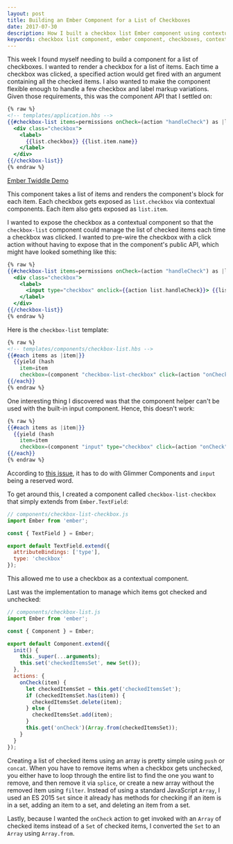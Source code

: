 ```yaml
---
layout: post
title: Building an Ember Component for a List of Checkboxes
date: 2017-07-30
description: How I built a checkbox list Ember component using contextual components and an ES 2015 Set
keywords: checkbox list component, ember component, checkboxes, contextual components, data down actions up, DDAU, component helper, hash helper, contextual input component, yield checkbox, ES 2015 Set, ES6 Set
---
```


This week I found myself needing to build a component for a list of checkboxes. I wanted to render a checkbox for a list of items. Each time a checkbox was clicked, a specified action would get fired with an argument containing all the checked items. I also wanted to make the component flexible enough to handle a few checkbox and label markup variations. Given those requirements, this was the component API that I settled on:

```hbs
{% raw %}
<!-- templates/application.hbs -->
{{#checkbox-list items=permissions onCheck=(action "handleCheck") as |list|}}
  <div class="checkbox">
    <label>
      {{list.checkbox}} {{list.item.name}}
    </label>
  </div>
{{/checkbox-list}}
{% endraw %}
```

[Ember Twiddle Demo](https://ember-twiddle.com/c7947e38b59df947735ac15b6f8abe21)

This component takes a list of items and renders the component's block for each item. Each checkbox gets exposed as `list.checkbox` via contextual components. Each item also gets exposed as `list.item`.

I wanted to expose the checkbox as a contextual component so that the `checkbox-list` component could manage the list of checked items each time a checkbox was clicked. I wanted to pre-wire the checkbox with a click action without having to expose that in the component's public API, which might have looked something like this:

```hbs
{% raw %}
{{#checkbox-list items=permissions onCheck=(action "handleCheck") as |list|}}
  <div class="checkbox">
    <label>
      <input type="checkbox" onclick={{action list.handleCheck}}> {{list.item.name}}
    </label>
  </div>
{{/checkbox-list}}
{% endraw %}
```

Here is the `checkbox-list` template:

```hbs
{% raw %}
<!-- templates/components/checkbox-list.hbs -->
{{#each items as |item|}}
  {{yield (hash
    item=item
    checkbox=(component "checkbox-list-checkbox" click=(action "onCheck" item)))}}
{{/each}}
{% endraw %}
```

One interesting thing I discovered was that the component helper can't be used with the built-in input component. Hence, this doesn't work:

```hbs
{% raw %}
{{#each items as |item|}}
  {{yield (hash
    item=item
    checkbox=(component "input" type="checkbox" click=(action "onCheck" item)))}}
{{/each}}
{% endraw %}
```

According to [this issue](https://github.com/emberjs/ember.js/issues/13119), it has to do with Glimmer Components and `input` being a reserved word.

To get around this, I created a component called `checkbox-list-checkbox` that simply extends from `Ember.TextField`:

```js
// components/checkbox-list-checkbox.js
import Ember from 'ember';

const { TextField } = Ember;

export default TextField.extend({
  attributeBindings: ['type'],
  type: 'checkbox'
});
```

This allowed me to use a checkbox as a contextual component.

Last was the implementation to manage which items got checked and unchecked:

```js
// components/checkbox-list.js
import Ember from 'ember';

const { Component } = Ember;

export default Component.extend({
  init() {
    this._super(...arguments);
    this.set('checkedItemsSet', new Set());
  },
  actions: {
    onCheck(item) {
      let checkedItemsSet = this.get('checkedItemsSet');
      if (checkedItemsSet.has(item)) {
        checkedItemsSet.delete(item);
      } else {
        checkedItemsSet.add(item);
      }
      this.get('onCheck')(Array.from(checkedItemsSet));
    }
  }
});
```

Creating a list of checked items using an array is pretty simple using `push` or `concat`. When you have to remove items when a checkbox gets unchecked, you either have to loop through the entire list to find the one you want to remove, and then remove it via `splice`, or create a new array without the removed item using `filter`. Instead of using a standard JavaScript `Array`, I used an ES 2015 `Set` since it already has methods for checking if an item is in a set, adding an item to a set, and deleting an item from a set.

Lastly, because I wanted the `onCheck` action to get invoked with an `Array` of checked items instead of a `Set` of checked items, I converted the `Set` to an `Array` using `Array.from`.
